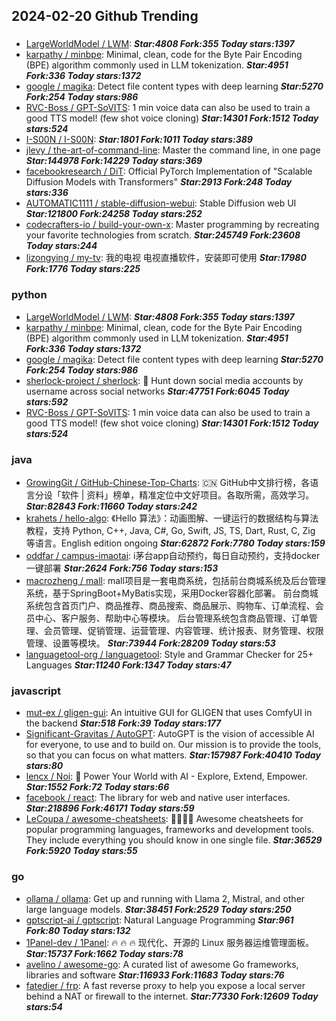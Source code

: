 ## 2024-02-20 Github Trending

### 
* [LargeWorldModel / LWM](https://github.com/LargeWorldModel/LWM):  ***Star:4808 Fork:355 Today stars:1397***
* [karpathy / minbpe](https://github.com/karpathy/minbpe): Minimal, clean, code for the Byte Pair Encoding (BPE) algorithm commonly used in LLM tokenization. ***Star:4951 Fork:336 Today stars:1372***
* [google / magika](https://github.com/google/magika): Detect file content types with deep learning ***Star:5270 Fork:254 Today stars:986***
* [RVC-Boss / GPT-SoVITS](https://github.com/RVC-Boss/GPT-SoVITS): 1 min voice data can also be used to train a good TTS model! (few shot voice cloning) ***Star:14301 Fork:1512 Today stars:524***
* [I-S00N / I-S00N](https://github.com/I-S00N/I-S00N):  ***Star:1801 Fork:1011 Today stars:389***
* [jlevy / the-art-of-command-line](https://github.com/jlevy/the-art-of-command-line): Master the command line, in one page ***Star:144978 Fork:14229 Today stars:369***
* [facebookresearch / DiT](https://github.com/facebookresearch/DiT): Official PyTorch Implementation of "Scalable Diffusion Models with Transformers" ***Star:2913 Fork:248 Today stars:336***
* [AUTOMATIC1111 / stable-diffusion-webui](https://github.com/AUTOMATIC1111/stable-diffusion-webui): Stable Diffusion web UI ***Star:121800 Fork:24258 Today stars:252***
* [codecrafters-io / build-your-own-x](https://github.com/codecrafters-io/build-your-own-x): Master programming by recreating your favorite technologies from scratch. ***Star:245749 Fork:23608 Today stars:244***
* [lizongying / my-tv](https://github.com/lizongying/my-tv): 我的电视 电视直播软件，安装即可使用 ***Star:17980 Fork:1776 Today stars:225***

### python
* [LargeWorldModel / LWM](https://github.com/LargeWorldModel/LWM):  ***Star:4808 Fork:355 Today stars:1397***
* [karpathy / minbpe](https://github.com/karpathy/minbpe): Minimal, clean, code for the Byte Pair Encoding (BPE) algorithm commonly used in LLM tokenization. ***Star:4951 Fork:336 Today stars:1372***
* [google / magika](https://github.com/google/magika): Detect file content types with deep learning ***Star:5270 Fork:254 Today stars:986***
* [sherlock-project / sherlock](https://github.com/sherlock-project/sherlock): 🔎 Hunt down social media accounts by username across social networks ***Star:47751 Fork:6045 Today stars:592***
* [RVC-Boss / GPT-SoVITS](https://github.com/RVC-Boss/GPT-SoVITS): 1 min voice data can also be used to train a good TTS model! (few shot voice cloning) ***Star:14301 Fork:1512 Today stars:524***

### java
* [GrowingGit / GitHub-Chinese-Top-Charts](https://github.com/GrowingGit/GitHub-Chinese-Top-Charts): 🇨🇳 GitHub中文排行榜，各语言分设「软件 | 资料」榜单，精准定位中文好项目。各取所需，高效学习。 ***Star:82843 Fork:11660 Today stars:242***
* [krahets / hello-algo](https://github.com/krahets/hello-algo): 《Hello 算法》：动画图解、一键运行的数据结构与算法教程，支持 Python, C++, Java, C#, Go, Swift, JS, TS, Dart, Rust, C, Zig 等语言。English edition ongoing ***Star:62872 Fork:7780 Today stars:159***
* [oddfar / campus-imaotai](https://github.com/oddfar/campus-imaotai): i茅台app自动预约，每日自动预约，支持docker一键部署 ***Star:2624 Fork:756 Today stars:153***
* [macrozheng / mall](https://github.com/macrozheng/mall): mall项目是一套电商系统，包括前台商城系统及后台管理系统，基于SpringBoot+MyBatis实现，采用Docker容器化部署。 前台商城系统包含首页门户、商品推荐、商品搜索、商品展示、购物车、订单流程、会员中心、客户服务、帮助中心等模块。 后台管理系统包含商品管理、订单管理、会员管理、促销管理、运营管理、内容管理、统计报表、财务管理、权限管理、设置等模块。 ***Star:73944 Fork:28209 Today stars:53***
* [languagetool-org / languagetool](https://github.com/languagetool-org/languagetool): Style and Grammar Checker for 25+ Languages ***Star:11240 Fork:1347 Today stars:47***

### javascript
* [mut-ex / gligen-gui](https://github.com/mut-ex/gligen-gui): An intuitive GUI for GLIGEN that uses ComfyUI in the backend ***Star:518 Fork:39 Today stars:177***
* [Significant-Gravitas / AutoGPT](https://github.com/Significant-Gravitas/AutoGPT): AutoGPT is the vision of accessible AI for everyone, to use and to build on. Our mission is to provide the tools, so that you can focus on what matters. ***Star:157987 Fork:40410 Today stars:80***
* [lencx / Noi](https://github.com/lencx/Noi): 🚀 Power Your World with AI - Explore, Extend, Empower. ***Star:1552 Fork:72 Today stars:66***
* [facebook / react](https://github.com/facebook/react): The library for web and native user interfaces. ***Star:218896 Fork:46171 Today stars:59***
* [LeCoupa / awesome-cheatsheets](https://github.com/LeCoupa/awesome-cheatsheets): 👩‍💻👨‍💻 Awesome cheatsheets for popular programming languages, frameworks and development tools. They include everything you should know in one single file. ***Star:36529 Fork:5920 Today stars:55***

### go
* [ollama / ollama](https://github.com/ollama/ollama): Get up and running with Llama 2, Mistral, and other large language models. ***Star:38451 Fork:2529 Today stars:250***
* [gptscript-ai / gptscript](https://github.com/gptscript-ai/gptscript): Natural Language Programming ***Star:961 Fork:80 Today stars:132***
* [1Panel-dev / 1Panel](https://github.com/1Panel-dev/1Panel): 🔥 🔥 🔥 现代化、开源的 Linux 服务器运维管理面板。 ***Star:15737 Fork:1662 Today stars:78***
* [avelino / awesome-go](https://github.com/avelino/awesome-go): A curated list of awesome Go frameworks, libraries and software ***Star:116933 Fork:11683 Today stars:76***
* [fatedier / frp](https://github.com/fatedier/frp): A fast reverse proxy to help you expose a local server behind a NAT or firewall to the internet. ***Star:77330 Fork:12609 Today stars:54***
